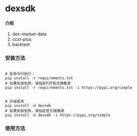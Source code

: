 # dexsdk

#### 介绍
1. dex-market-data
2. ccxt-plus
3. backtest

### 安装方法
```shell

# 在命令行执行：
pip install -r requirements.txt
# 如果安装失败，请指定PIP官方镜像源
pip install -r requirements.txt -i https://pypi.org/simple


# 升级版本
pip install -U dexsdk
# 如果安装失败，请指定官方镜像源
pip install -U dexsdk -i https://pypi.org/simple
```


### 使用方法
```python


```
